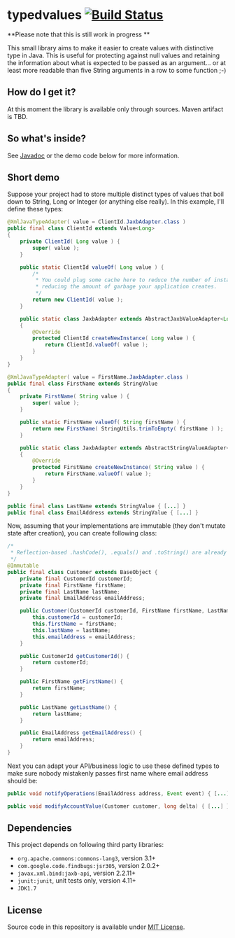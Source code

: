 # typedvalues [![Build Status](https://travis-ci.org/tguzik/typedvalues.png?branch=master)](https://travis-ci.org/tguzik/typedvalues)

**Please note that this is still work in progress **

This small library aims to make it easier to create values with distinctive type in Java. This is useful for protecting
against null values and retaining the information about what is expected to be passed as an argument... or at least
more readable than five String arguments in a row to some function ;-)

## How do I get it?

At this moment the library is available only through sources. Maven artifact is TBD.


## So what's inside?

See [Javadoc](http://tguzik.github.io/typedvalues/) or the demo code below for more information.


## Short demo

Suppose your project had to store multiple distinct types of values that boil down to String, Long or Integer (or anything 
else really). In this example, I'll define these types:

```java
@XmlJavaTypeAdapter( value = ClientId.JaxbAdapter.class )
public final class ClientId extends Value<Long>
{
    private ClientId( Long value ) {
        super( value );
    }

    public static ClientId valueOf( Long value ) {
        /* 
         * You could plug some cache here to reduce the number of instances created, 
         * reducing the amount of garbage your application creates.
         */
        return new ClientId( value );
    }

    public static class JaxbAdapter extends AbstractJaxbValueAdapter<Long, ClientId>
    {
        @Override
        protected ClientId createNewInstance( Long value ) {
            return ClientId.valueOf( value );
        }
    }
}
```

```java
@XmlJavaTypeAdapter( value = FirstName.JaxbAdapter.class )
public final class FirstName extends StringValue
{
    private FirstName( String value ) {
        super( value );
    }

    public static FirstName valueOf( String firstName ) {
        return new FirstName( StringUtils.trimToEmpty( firstName ) );
    }

    public static class JaxbAdapter extends AbstractStringValueAdapter<FirstName>
    {
        @Override
        protected FirstName createNewInstance( String value ) {
            return FirstName.valueOf( value );
        }
    }
}
```

```java
public final class LastName extends StringValue { [...] }
public final class EmailAddress extends StringValue { [...] }
```
    
Now, assuming that your implementations are immutable (they don't mutate state after creation), you can create following 
class:

```java
/*
 * Reflection-based .hashCode(), .equals() and .toString() are already defined in BaseObject class.
 */
@Immutable
public final class Customer extends BaseObject {
    private final CustomerId customerId;
    private final FirstName firstName;
    private final LastName lastName;
    private final EmailAddress emailAddress;

    public Customer(CustomerId customerId, FirstName firstName, LastName lastName, EmailAddress emailAddress) {
        this.customerId = customerId;
        this.firstName = firstName;
        this.lastName = lastName;
        this.emailAddress = emailAddress;
    }

    public CustomerId getCustomerId() {
        return customerId;
    }

    public FirstName getFirstName() {
        return firstName;
    }

    public LastName getLastName() {
        return lastName;
    }

    public EmailAddress getEmailAddress() {
        return emailAddress;
    }
}
```

Next you can adapt your API/business logic to use these defined types to make sure nobody mistakenly passes first name
where email address should be:

```java
public void notifyOperations(EmailAddress address, Event event) { [...] }
```

```java
public void modifyAccountValue(Customer customer, long delta) { [...] }
```

## Dependencies

This project depends on following third party libraries:

* `org.apache.commons:commons-lang3`, version 3.1+
* `com.google.code.findbugs:jsr305`, version 2.0.2+
* `javax.xml.bind:jaxb-api`, version 2.2.11+
* `junit:junit`, unit tests only, version 4.11+
* `JDK1.7`


## License

Source code in this repository is available under [MIT License](LICENSE).
 